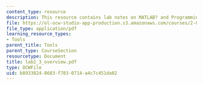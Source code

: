 ```yaml
---
content_type: resource
description: This resource contains lab notes on MATLAB? and Programming.
file: https://ol-ocw-studio-app-production.s3.amazonaws.com/courses/2-003j-dynamics-and-control-i-spring-2007/b89338248683f7830714a4c7c451da02_lab2_3_overview.pdf
file_type: application/pdf
learning_resource_types:
- Tools
parent_title: Tools
parent_type: CourseSection
resourcetype: Document
title: lab2_3_overview.pdf
type: OCWFile
uid: b8933824-8683-f783-0714-a4c7c451da02
---
```

